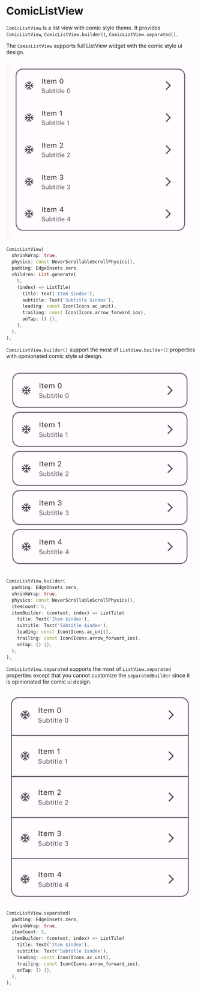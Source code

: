 # ComicListView


`ComicListView` is a list view with comic style theme. It provides `ComicListView`, `ComicListView.builder()`, `ComicListView.separated()`.


The `ComicListView` supports full ListView widget with the comic style ui design.

![Comic List View](./images/comic_list_view.jpg)


```dart
ComicListView(
  shrinkWrap: true,
  physics: const NeverScrollableScrollPhysics(),
  padding: EdgeInsets.zero,
  children: List.generate(
    5,
    (index) => ListTile(
      title: Text('Item $index'),
      subtitle: Text('Subtitle $index'),
      leading: const Icon(Icons.ac_unit),
      trailing: const Icon(Icons.arrow_forward_ios),
      onTap: () {},
    ),
  ),
),
```


`ComicListView.builder()` support the most of `ListView.builder()` properties with opinionated comic style ui design.

![ComicListView.builder](./images/comic_list_view_builder.jpg)

```dart
ComicListView.builder(
  padding: EdgeInsets.zero,
  shrinkWrap: true,
  physics: const NeverScrollableScrollPhysics(),
  itemCount: 5,
  itemBuilder: (context, index) => ListTile(
    title: Text('Item $index'),
    subtitle: Text('Subtitle $index'),
    leading: const Icon(Icons.ac_unit),
    trailing: const Icon(Icons.arrow_forward_ios),
    onTap: () {},
  ),
),
```



`ComicListView.separated` supports the most of `ListView.separated` properties except that you cannot customize the `separatedBuilder` since it is opinionated for comic ui design.

![ComicListView.separated](./images/comic_list_view_separated.jpg)


```dart
ComicListView.separated(
  padding: EdgeInsets.zero,
  shrinkWrap: true,
  itemCount: 5,
  itemBuilder: (context, index) => ListTile(
    title: Text('Item $index'),
    subtitle: Text('Subtitle $index'),
    leading: const Icon(Icons.ac_unit),
    trailing: const Icon(Icons.arrow_forward_ios),
    onTap: () {},
  ),
),
```
